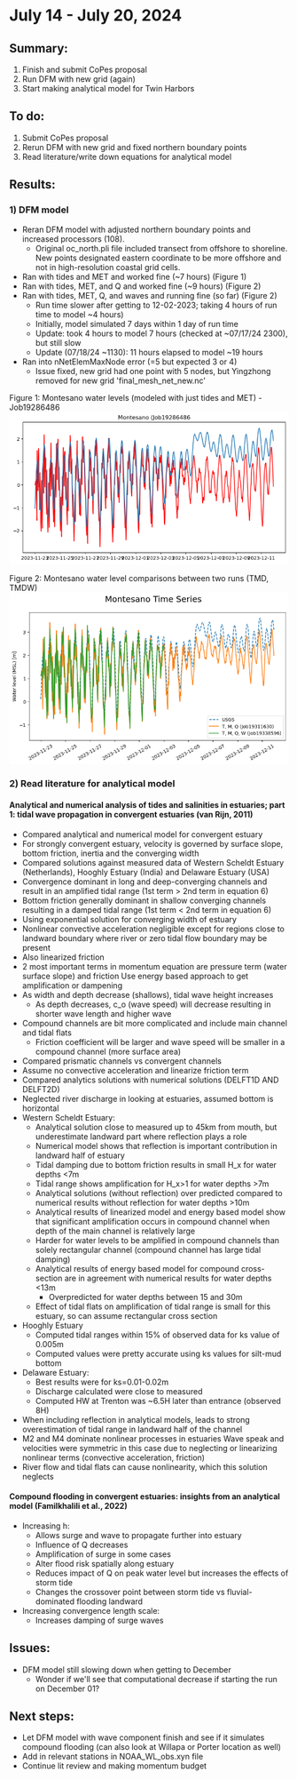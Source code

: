 # July 14 - July 20, 2024

## Summary:
1) Finish and submit CoPes proposal
2) Run DFM with new grid (again)
3) Start making analytical model for Twin Harbors

## To do:
1) Submit CoPes proposal
2) Rerun DFM with new grid and fixed northern boundary points
3) Read literature/write down equations for analytical model

## Results:
### 1) DFM model
- Reran DFM model with adjusted northern boundary points and increased processors (108).
	- Original oc_north.pli file included transect from offshore to shoreline. New points designated eastern coordinate to be more offshore and not in high-resolution coastal grid cells.
- Ran with tides and MET and worked fine (~7 hours) (Figure 1)
- Ran with tides, MET, and Q and worked fine (~9 hours) (Figure 2)
- Ran with tides, MET, Q, and waves and running fine (so far) (Figure 2)
	- Run time slower after getting to 12-02-2023; taking 4 hours of run time to model ~4 hours)
	- Initially, model simulated 7 days within 1 day of run time
	- Update: took 4 hours to model 7 hours (checked at ~07/17/24 2300), but still slow
	- Update (07/18/24 ~1130): 11 hours elapsed to model ~19 hours 
- Ran into nNetElemMaxNode error (=5 but expected 3 or 4)
	- Issue fixed, new grid had one point with 5 nodes, but Yingzhong removed for new grid 'final_mesh_net_new.nc'

Figure 1: Montesano water levels (modeled with just tides and MET) - Job19286486
![Montesano time series](../Figures/071824meeting/Job19286486_montesano_wl.png)


Figure 2: Montesano water level comparisons between two runs (TMD, TMDW)<br>
![Montesano time series](../Figures/071824meeting/Montesano_timeseries_comparison.png)


### 2) Read literature for analytical model
#### Analytical and numerical analysis of tides and salinities in estuaries; part 1: tidal wave propagation in convergent estuaries (van Rijn, 2011)
- Compared analytical and numerical model for convergent estuary
- For strongly convergent estuary, velocity is governed by surface slope, bottom friction, inertia and the converging width
- Compared solutions against measured data of Western Scheldt Estuary (Netherlands), Hooghly Estuary (India) and Delaware Estuary (USA)
- Convergence dominant in long and deep-converging channels and result in an amplified tidal range (1st term > 2nd term in equation 6)
- Bottom friction generally dominant in shallow converging channels resulting in a damped tidal range (1st term < 2nd term in equation 6)
- Using exponential solution for converging width of estuary
- Nonlinear convective acceleration negligible except for regions close to landward boundary where river or zero tidal flow boundary may be present
- Also linearized friction
- 2 most important terms in momentum equation are pressure term (water surface slope) and friction
Use energy based approach to get amplification or dampening
- As width and depth decrease (shallows), tidal wave height increases
	- As depth decreases, c_o (wave speed) will decrease resulting in shorter wave length and higher wave
- Compound channels are bit more complicated and include main channel and tidal flats
	- Friction coefficient will be larger and wave speed will be smaller in a compound channel (more surface area)
- Compared prismatic channels vs convergent channels
- Assume no convective acceleration and linearize friction term
- Compared analytics solutions with numerical solutions (DELFT1D AND DELFT2D)
- Neglected river discharge in looking at estuaries, assumed bottom is horizontal
- Western Scheldt Estuary:
	- Analytical solution close to measured up to 45km from mouth, but underestimate landward part where reflection plays a role
	- Numerical model shows that reflection is important contribution in landward half of estuary
	- Tidal damping due to bottom friction results in small H_x for water depths <7m
	- Tidal range shows amplification for H_x>1 for water depths >7m
	- Analytical solutions (without reflection) over predicted compared to numerical results without reflection for water depths >10m
	- Analytical results of linearized model and energy based model show that significant amplification occurs in compound channel when depth of the main channel is relatively large
	- Harder for water levels to be amplified in compound channels than solely rectangular channel (compound channel has large tidal damping)
	- Analytical results of energy based model for compound cross-section are in agreement with numerical results for water depths <13m
		- Overpredicted for water depths between 15 and 30m
	- Effect of tidal flats on amplification of tidal range is small for this estuary, so can assume rectangular cross section
- Hooghly Estuary
	- Computed tidal ranges within 15% of observed data for ks value of 0.005m
	- Computed values were pretty accurate using ks values for silt-mud bottom
- Delaware Estuary:
	- Best results were for ks=0.01-0.02m
	- Discharge calculated were close to measured
	- Computed HW at Trenton was ~6.5H later than entrance (observed 8H)
- When including reflection in analytical models, leads to strong overestimation of tidal range in landward half of the channel
- M2 and M4 dominate nonlinear processes in estuaries
Wave speak and velocities were symmetric in this case due to neglecting or linearizing nonlinear terms (convective acceleration, friction)
- River flow and tidal flats can cause nonlinearity, which this solution neglects

#### Compound flooding in convergent estuaries: insights from an analytical model (Familkhalili et al., 2022)
- Increasing h:
    - Allows surge and wave to propagate further into estuary
    - Influence of Q decreases
    - Amplification of surge in some cases
    - Alter flood risk spatially along estuary
    - Reduces impact of Q on peak water level but increases the effects of storm tide
    - Changes the crossover point between storm tide vs fluvial-dominated flooding landward
- Increasing convergence length scale:
    - Increases damping of surge waves


## Issues:
- DFM model still slowing down when getting to December
	- Wonder if we'll see that computational decrease if starting the run on December 01?

## Next steps:
- Let DFM model with wave component finish and see if it simulates compound flooding (can also look at Willapa or Porter location as well)
- Add in relevant stations in NOAA_WL_obs.xyn file
- Continue lit review and making momentum budget

